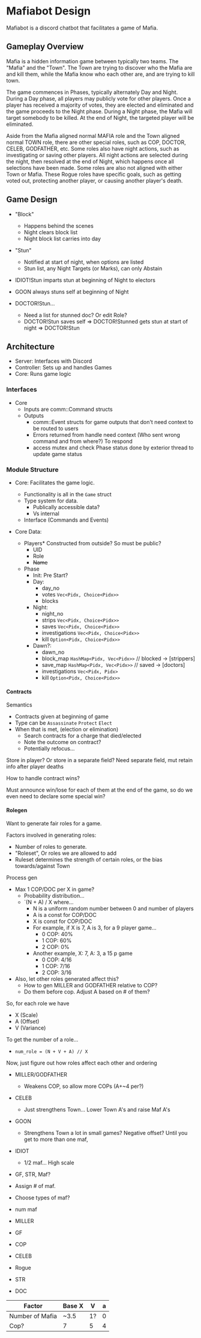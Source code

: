 
# Mafiabot Design

Mafiabot is a discord chatbot that facilitates a game of Mafia.

## Gameplay Overview

Mafia is a hidden information game between typically two teams. The "Mafia" and the "Town". The Town are trying to discover who the Mafia are and kill them, while the Mafia know who each other are, and are trying to kill town.

The game commences in Phases, typically alternately Day and Night. During a Day phase, all players may publicly vote for other players. Once a player has received a majority of votes, they are elected and eliminated and the game proceeds to the Night phase. During a Night phase, the Mafia will target somebody to be killed. At the end of Night, the targeted player will be eliminated.

Aside from the Mafia aligned normal MAFIA role and the Town aligned normal TOWN role, there are other special roles, such as COP, DOCTOR, CELEB, GODFATHER, etc. Some roles also have night actions, such as investigating or saving other players. All night actions are selected during the night, then resolved at the end of Night, which happens once all selections have been made. Some roles are also not aligned with either Town or Mafia. These Rogue roles have specific goals, such as getting voted out, protecting another player, or causing another player's death.

## Game Design

- "Block"
    - Happens behind the scenes
    - Night clears block list
    - Night block list carries into day
- "Stun"
    - Notified at start of night, when options are listed
    - Stun list, any Night Targets (or Marks), can only Abstain

- IDIOT!Stun imparts stun at beginning of Night to electors
- GOON always stuns self at beginning of Night
- DOCTOR!Stun...
    - Need a list for stunned doc? Or edit Role?
    - DOCTOR!Stun saves self => DOCTOR!Stunned gets stun at start of night => DOCTOR!Stun

## Architecture

- Server: Interfaces with Discord
- Controller: Sets up and handles Games
- Core: Runs game logic

### Interfaces

- Core
    - Inputs are comm::Command structs
    - Outputs
        - comm::Event structs for game outputs that don't need context to be routed to users
        - Errors returned from handle need context (Who sent wrong command and from where?) To respond
        - access mutex and check Phase status done by exterior thread to update game status

### Module Structure

- Core: Facilitates the game logic.
    - Functionality is all in the `Game` struct
    - Type system for data.
        - Publically accessible data?
        - Vs internal
    - Interface (Commands and Events)

- Core Data:
    - Players* Constructed from outside? So must be public?
        - UID
        - Role
        - ~~Name~~
    - Phase
        - Init: Pre Start?
        - Day:
            - day_no
            - votes `Vec<Pidx, Choice<Pidx>>`
            - blocks
        - Night:
            - night_no
            - strips `Vec<Pidx, Choice<Pidx>>`
            - saves `Vec<Pidx, Choice<Pidx>>`
            - investigations `Vec<Pidx, Choice<Pidx>>`
            - kill `Option<Pidx, Choice<Pidx>>`
        - Dawn?:
            - dawn_no
            - block_map `HashMap<Pidx, Vec<Pidx>>` // blocked -> [strippers]
            - save_map `HashMap<Pidx, Vec<Pidx>>` // saved -> [doctors]
            - investigations `Vec<Pidx, Pidx>`
            - kill `Option<Pidx, Choice<Pidx>>`

#### Contracts

Semantics
- Contracts given at beginning of game
- Type can be `Assassinate` `Protect` `Elect`
- When that is met, (election or elimination)
    - Search contracts for a charge that died/elected
    - Note the outcome on contract?
    - Potentially refocus...

Store in player? Or store in a separate field?
Need separate field, mut retain info after player deaths

How to handle contract wins?

Must announce win/lose for each of them at the end of the game, so do we even need to declare some special win?

#### Rolegen

Want to generate fair roles for a game.

Factors involved in generating roles:
- Number of roles to generate.
- "Roleset", Or roles we are allowed to add
- Ruleset determines the strength of certain roles, or the bias towards/against Town

Process gen
- Max 1 COP/DOC per X in game?
    - Probability distribution...
    - `(N + A) / X where...
        - N is a uniform random number between 0 and number of players
        - A is a const for COP/DOC
        - X is const for COP/DOC
        - For example, if X is 7, A is 3, for a 9 player game...
            - 0 COP: 40%
            - 1 COP: 60%
            - 2 COP: 0%
        - Another example, X: 7, A: 3, a 15 p game
            - 0 COP: 4/16
            - 1 COP: 7/16
            - 2 COP: 3/16
- Also, let other roles generated affect this?
    - How to gen MILLER and GODFATHER relative to COP?
    - Do them before cop. Adjust A based on # of them?

So, for each role we have
- X (Scale)
- A (Offset)
- V (Variance)

To get the number of a role...
- `num_role = (N + V + A) // X`

Now, just figure out how roles affect each other and ordering
- MILLER/GODFATHER
    - Weakens COP, so allow more COPs (A+~4 per?)
- CELEB
    - Just strengthens Town... Lower Town A's and raise Maf A's
- GOON
    - Strengthens Town a lot in small games? Negative offset? Until you get to more than one maf, 
- IDIOT
    - 1/2 maf... High scale
- GF, STR, Maf?

- Assign # of maf.
- Choose types of maf?

- num maf
- MILLER
- GF 
- COP
- CELEB
- Rogue
- STR
- DOC

|Factor| Base X   | V  | a  |
|---|---|---|---|
| Number of Mafia | ~3.5 | 1? | 0 |
| Cop? | 7 | 5 | 4 |




        
